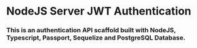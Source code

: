 # NodeJS Server JWT Authentication

### This is an authentication API scaffold built with NodeJS, Typescript, Passport, Sequelize and PostgreSQL Database.
